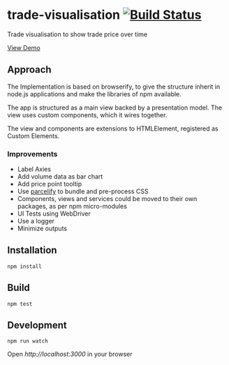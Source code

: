 # trade-visualisation [![Build Status](https://travis-ci.org/DavidBeale/trade-visualisation.svg?branch=master)](https://travis-ci.org/DavidBeale/trade-visualisation)

Trade visualisation to show trade price over time

[View Demo](http://davidbeale.github.io/trade-visualisation/)

## Approach
The Implementation is based on browserify, to give the structure inherit in node.js applications and make the libraries of npm available.

The app is structured as a main view backed by a presentation model. The view uses custom components, which it wires together. 

The view and components are extensions to HTMLElement, registered as Custom Elements.


### Improvements
- Label Axies
- Add volume data as bar chart
- Add price point tooltip 
- Use [parcelify](https://www.npmjs.com/package/parcelify) to bundle and pre-process CSS
- Components, views and services could be moved to their own packages, as per npm micro-modules
- UI Tests using WebDriver
- Use a logger
- Minimize outputs


## Installation

```shell
npm install
```

## Build

```shell
npm test
```


## Development

```shell
npm run watch
```

Open *http://localhost:3000* in your browser